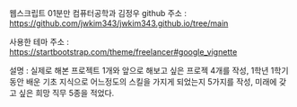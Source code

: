웹스크립트 01분만 컴퓨터공학과 김정우
github 주소 : https://github.com/jwkim343/jwkim343.github.io/tree/main

사용한 테마 주소 : https://startbootstrap.com/theme/freelancer#google_vignette

설명 : 실제로 해본 프로젝트 1개와 앞으로 해보고 싶은 프로젝 4개를 작성, 1학년 1학기동안 배운 기초 지식으로 어느정도의 스킬을 가지게 되었는지 5가지를 작성, 미래에 갖고 싶은 희망 직무 5종을 적었다.
